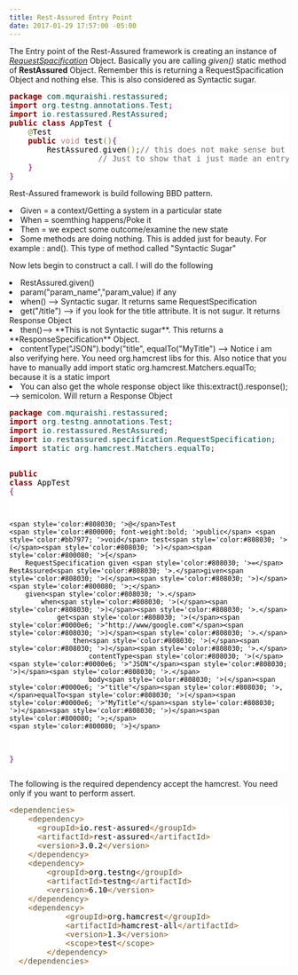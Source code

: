 ```yaml
---
title: Rest-Assured Entry Point
date: 2017-01-29 17:57:00 -05:00
---
```


The Entry point of the Rest-Assured framework is creating an instance of *<u>RequestSpacification</u>* Object. Basically you are calling *given()* static method of **RestAssured** Object. Remember this is returning a RequestSpacification Object and nothing else. This is also considered as Syntactic sugar. 
<p>
<pre style='color:#000000;background:#ffffff;'><span style='color:#800000; font-weight:bold; '>package</span><span style='color:#004a43; '> com</span><span style='color:#808030; '>.</span><span style='color:#004a43; '>mquraishi</span><span style='color:#808030; '>.</span><span style='color:#004a43; '>restassured</span><span style='color:#800080; '>;</span>
<span style='color:#800000; font-weight:bold; '>import</span><span style='color:#004a43; '> org</span><span style='color:#808030; '>.</span><span style='color:#004a43; '>testng</span><span style='color:#808030; '>.</span><span style='color:#004a43; '>annotations</span><span style='color:#808030; '>.</span><span style='color:#004a43; '>Test</span><span style='color:#800080; '>;</span>
<span style='color:#800000; font-weight:bold; '>import</span><span style='color:#004a43; '> io</span><span style='color:#808030; '>.</span><span style='color:#004a43; '>restassured</span><span style='color:#808030; '>.</span><span style='color:#004a43; '>RestAssured</span><span style='color:#800080; '>;</span>
<span style='color:#800000; font-weight:bold; '>public</span> <span style='color:#800000; font-weight:bold; '>class</span> AppTest <span style='color:#800080; '>{</span>
	<span style='color:#808030; '>@</span>Test
	<span style='color:#800000; font-weight:bold; '>public</span> <span style='color:#bb7977; '>void</span> test<span style='color:#808030; '>(</span><span style='color:#808030; '>)</span><span style='color:#800080; '>{</span>
		RestAssured<span style='color:#808030; '>.</span>given<span style='color:#808030; '>(</span><span style='color:#808030; '>)</span><span style='color:#800080; '>;</span><span style='color:#696969; '>// this does not make sense but </span>
				   <span style='color:#696969; '>// Just to show that i just made an entry point</span>
	<span style='color:#800080; '>}</span>
<span style='color:#800080; '>}</span>
</pre>
</p>
<p> Rest-Assured framework is build following BBD pattern.</p>
<p><li> Given = a context/Getting a system in a particular state</li>
<li>When = soemthing happens/Poke it</li>
<li>Then = we expect some outcome/examine the new state</li>
<li>Some methods are doing nothing. This is added just for beauty. For example : and(). This type of method called "Syntactic Sugar"</li>
</p> 
<p> Now lets begin to construct a call. I will do the following</p>
<li>RestAssured.given()</li>
<li>param("param_name","param_value) if any</li>
<li>when() --> Syntactic sugar. It returns same RequestSpecification</li>
<li>get("/title") --> if you look for the title attribute. It is not sugur. It returns Response Object</li>
<li> then()--> **This is not Syntactic sugar**. This returns a **ResponseSpecification** Object.</li>
<li>contentType("JSON").body("title", equalTo("MyTitle") --> Notice i am also verifying here. You need org.hamcrest libs  for this. Also notice that you have to manually add import static org.hamcrest.Matchers.equalTo; because it is a static import</li>
<li>You can also get the whole response object like this:extract().response(); --> semicolon. Will return a Response Object</li>
<pre style='color:#000000;background:#ffffff;'><span style='color:#800000; font-weight:bold; '>package</span><span style='color:#004a43; '> com</span><span style='color:#808030; '>.</span><span style='color:#004a43; '>mquraishi</span><span style='color:#808030; '>.</span><span style='color:#004a43; '>restassured</span><span style='color:#800080; '>;</span>
<span style='color:#800000; font-weight:bold; '>import</span><span style='color:#004a43; '> org</span><span style='color:#808030; '>.</span><span style='color:#004a43; '>testng</span><span style='color:#808030; '>.</span><span style='color:#004a43; '>annotations</span><span style='color:#808030; '>.</span><span style='color:#004a43; '>Test</span><span style='color:#800080; '>;</span>
<span style='color:#800000; font-weight:bold; '>import</span><span style='color:#004a43; '> io</span><span style='color:#808030; '>.</span><span style='color:#004a43; '>restassured</span><span style='color:#808030; '>.</span><span style='color:#004a43; '>RestAssured</span><span style='color:#800080; '>;</span>
<span style='color:#800000; font-weight:bold; '>import</span><span style='color:#004a43; '> io</span><span style='color:#808030; '>.</span><span style='color:#004a43; '>restassured</span><span style='color:#808030; '>.</span><span style='color:#004a43; '>specification</span><span style='color:#808030; '>.</span><span style='color:#004a43; '>RequestSpecification</span><span style='color:#800080; '>;</span>
<span style='color:#800000; font-weight:bold; '>import</span><span style='color:#004a43; '> static org</span><span style='color:#808030; '>.</span><span style='color:#004a43; '>hamcrest</span><span style='color:#808030; '>.</span><span style='color:#004a43; '>Matchers</span><span style='color:#808030; '>.</span><span style='color:#004a43; '>equalTo</span><span style='color:#800080; '>;</span>

<span style='color:#800000; font-weight:bold; '>public</span> <span style='color:#800000; font-weight:bold; '>class</span> AppTest <span style='color:#800080; '>{</span>
 
	<span style='color:#808030; '>@</span>Test
	<span style='color:#800000; font-weight:bold; '>public</span> <span style='color:#bb7977; '>void</span> test<span style='color:#808030; '>(</span><span style='color:#808030; '>)</span><span style='color:#800080; '>{</span>
		RequestSpecification given <span style='color:#808030; '>=</span> RestAssured<span style='color:#808030; '>.</span>given<span style='color:#808030; '>(</span><span style='color:#808030; '>)</span><span style='color:#800080; '>;</span>
		given<span style='color:#808030; '>.</span>
			when<span style='color:#808030; '>(</span><span style='color:#808030; '>)</span><span style='color:#808030; '>.</span>
				get<span style='color:#808030; '>(</span><span style='color:#0000e6; '>"http://www/google.com"</span><span style='color:#808030; '>)</span><span style='color:#808030; '>.</span>
					then<span style='color:#808030; '>(</span><span style='color:#808030; '>)</span><span style='color:#808030; '>.</span>
						contentType<span style='color:#808030; '>(</span><span style='color:#0000e6; '>"JSON"</span><span style='color:#808030; '>)</span><span style='color:#808030; '>.</span>
						body<span style='color:#808030; '>(</span><span style='color:#0000e6; '>"title"</span><span style='color:#808030; '>,</span>equalTo<span style='color:#808030; '>(</span><span style='color:#0000e6; '>"MyTitle"</span><span style='color:#808030; '>)</span><span style='color:#808030; '>)</span><span style='color:#800080; '>;</span>
	<span style='color:#800080; '>}</span>
<span style='color:#800080; '>}</span>
</pre>
<p> The following is the required dependency accept the hamcrest. You need only if you want to perform assert.</p>
<pre style='color:#000000;background:#ffffff;'><span style='color:#a65700; '>&lt;</span><span style='color:#5f5035; '>dependencies</span><span style='color:#a65700; '>></span>
    <span style='color:#a65700; '>&lt;</span><span style='color:#5f5035; '>dependency</span><span style='color:#a65700; '>></span>
      <span style='color:#a65700; '>&lt;</span><span style='color:#5f5035; '>groupId</span><span style='color:#a65700; '>></span>io.rest-assured<span style='color:#a65700; '>&lt;/</span><span style='color:#5f5035; '>groupId</span><span style='color:#a65700; '>></span>
      <span style='color:#a65700; '>&lt;</span><span style='color:#5f5035; '>artifactId</span><span style='color:#a65700; '>></span>rest-assured<span style='color:#a65700; '>&lt;/</span><span style='color:#5f5035; '>artifactId</span><span style='color:#a65700; '>></span>
      <span style='color:#a65700; '>&lt;</span><span style='color:#5f5035; '>version</span><span style='color:#a65700; '>></span>3.0.2<span style='color:#a65700; '>&lt;/</span><span style='color:#5f5035; '>version</span><span style='color:#a65700; '>></span>
    <span style='color:#a65700; '>&lt;/</span><span style='color:#5f5035; '>dependency</span><span style='color:#a65700; '>></span>
    <span style='color:#a65700; '>&lt;</span><span style='color:#5f5035; '>dependency</span><span style='color:#a65700; '>></span>
    	<span style='color:#a65700; '>&lt;</span><span style='color:#5f5035; '>groupId</span><span style='color:#a65700; '>></span>org.testng<span style='color:#a65700; '>&lt;/</span><span style='color:#5f5035; '>groupId</span><span style='color:#a65700; '>></span>
    	<span style='color:#a65700; '>&lt;</span><span style='color:#5f5035; '>artifactId</span><span style='color:#a65700; '>></span>testng<span style='color:#a65700; '>&lt;/</span><span style='color:#5f5035; '>artifactId</span><span style='color:#a65700; '>></span>
    	<span style='color:#a65700; '>&lt;</span><span style='color:#5f5035; '>version</span><span style='color:#a65700; '>></span>6.10<span style='color:#a65700; '>&lt;/</span><span style='color:#5f5035; '>version</span><span style='color:#a65700; '>></span>
    <span style='color:#a65700; '>&lt;/</span><span style='color:#5f5035; '>dependency</span><span style='color:#a65700; '>></span>
    <span style='color:#a65700; '>&lt;</span><span style='color:#5f5035; '>dependency</span><span style='color:#a65700; '>></span>
            <span style='color:#a65700; '>&lt;</span><span style='color:#5f5035; '>groupId</span><span style='color:#a65700; '>></span>org.hamcrest<span style='color:#a65700; '>&lt;/</span><span style='color:#5f5035; '>groupId</span><span style='color:#a65700; '>></span>
            <span style='color:#a65700; '>&lt;</span><span style='color:#5f5035; '>artifactId</span><span style='color:#a65700; '>></span>hamcrest-all<span style='color:#a65700; '>&lt;/</span><span style='color:#5f5035; '>artifactId</span><span style='color:#a65700; '>></span>
            <span style='color:#a65700; '>&lt;</span><span style='color:#5f5035; '>version</span><span style='color:#a65700; '>></span>1.3<span style='color:#a65700; '>&lt;/</span><span style='color:#5f5035; '>version</span><span style='color:#a65700; '>></span>
            <span style='color:#a65700; '>&lt;</span><span style='color:#5f5035; '>scope</span><span style='color:#a65700; '>></span>test<span style='color:#a65700; '>&lt;/</span><span style='color:#5f5035; '>scope</span><span style='color:#a65700; '>></span>
        <span style='color:#a65700; '>&lt;/</span><span style='color:#5f5035; '>dependency</span><span style='color:#a65700; '>></span>
  <span style='color:#a65700; '>&lt;/</span><span style='color:#5f5035; '>dependencies</span><span style='color:#a65700; '>></span>
</pre>